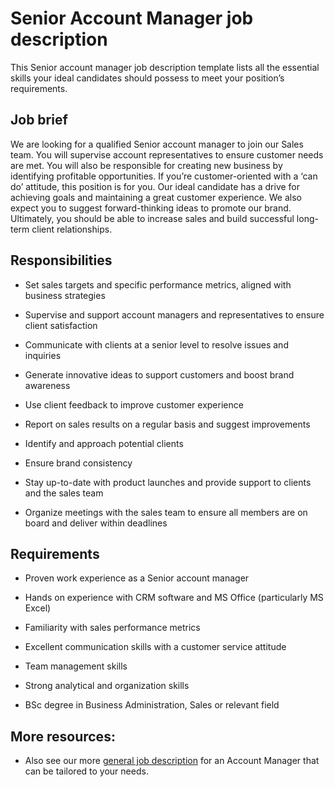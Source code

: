 # Senior Account Manager job description
This Senior account manager job description template lists all the essential skills your ideal candidates should possess to meet your position’s requirements.



## Job brief

We are looking for a qualified Senior account manager to join our Sales team. You will supervise account representatives to ensure customer needs are met. You will also be responsible for creating new business by identifying profitable opportunities.
If you’re customer-oriented with a ‘can do’ attitude, this position is for you. Our ideal candidate has a drive for achieving goals and maintaining a great customer experience. We also expect you to suggest forward-thinking ideas to promote our brand.
Ultimately, you should be able to increase sales and build successful long-term client relationships.


## Responsibilities

* Set sales targets and specific performance metrics, aligned with business strategies

* Supervise and support account managers and representatives to ensure client satisfaction

* Communicate with clients at a senior level to resolve issues and inquiries

* Generate innovative ideas to support customers and boost brand awareness

* Use client feedback to improve customer experience

* Report on sales results on a regular basis and suggest improvements

* Identify and approach potential clients

* Ensure brand consistency

* Stay up-to-date with product launches and provide support to clients and the sales team

* Organize meetings with the sales team to ensure all members are on board and deliver within deadlines


## Requirements

* Proven work experience as a Senior account manager

* Hands on experience with CRM software and MS Office (particularly MS Excel)

* Familiarity with sales performance metrics

* Excellent communication skills with a customer service attitude

* Team management skills

* Strong analytical and organization skills

* BSc degree in Business Administration, Sales or relevant field

## More resources:
* Also see our more <a href="https://resources.workable.com/account-manager-job-description">general job description</a> for an Account Manager that can be tailored to your needs.
